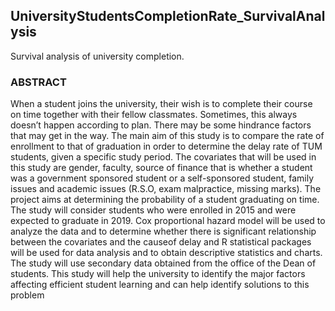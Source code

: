 ## UniversityStudentsCompletionRate_SurvivalAnalysis

Survival analysis of university completion. 
### ABSTRACT

When a student joins the university, their wish is to complete their course on time together with their fellow classmates. Sometimes, this always doesn’t happen according  to  plan. There may be some hindrance factors that may get in the way. The main aim of this study is to compare the rate of enrollment to that of graduation in order to determine the delay rate of TUM students, given a specific study period. The covariates that will be used in this study  are  gender,  faculty,  source  of  finance  that  is  whether  a  student  was  a  government sponsored student or a self-sponsored student, family issues and academic issues (R.S.O, exam  malpractice,  missing  marks). The  project  aims at  determining  the  probability  of  a student graduating on time. The study will consider students who were enrolled  in 2015 and  were  expected  to  graduate  in  2019. Cox  proportional  hazard  model  will  be  used  to analyze  the  data  and  to  determine  whether  there is  significant  relationship  between  the covariates and the causeof delay and R statistical packages will be used for data analysis and to obtain descriptive statistics and charts. The study will use secondary data obtained from the office of the Dean of students. This study will help the university to identify the major  factors  affecting  efficient  student  learning  and  can  help  identify  solutions  to this problem
